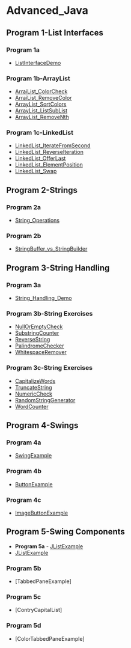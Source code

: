# Advanced_Java
## Program 1-List Interfaces
### Program 1a
- [ListInterfaceDemo](https://github.com/kavyashreenayak29/Advanced_Java/blob/main/1.ListInterface/ListInterfaceDemo-output.png)
### Program 1b-ArrayList
- [ArraiList_ColorCheck](https://github.com/kavyashreenayak29/Advanced_Java/blob/main/1.ListInterface/1b.ArrayList/ArrayListColorCheck-output.png)
- [ArraiList_RemoveColor](https://github.com/kavyashreenayak29/Advanced_Java/blob/main/1.ListInterface/1b.ArrayList/ArrayListRemoveColor-output.png)
- [ArrayList_SortColors](https://github.com/kavyashreenayak29/Advanced_Java/blob/main/1.ListInterface/1b.ArrayList/ArrayListSortColors-output.png)
- [ArrayList_ListSubList](https://github.com/kavyashreenayak29/Advanced_Java/blob/main/1.ListInterface/1b.ArrayList/ArrayListSubList-output.png)
- [ArrayList_RemoveNth](https://github.com/kavyashreenayak29/Advanced_Java/blob/main/1.ListInterface/1b.ArrayList/ArrayListRemoveNth-output.png)
### Program 1c-LinkedList
- [LinkedList_IterateFromSecond](https://github.com/kavyashreenayak29/Advanced_Java/blob/main/1.ListInterface/1c.LinkedList/LinkedListIterateFromSecond-output.png)
- [LinkedList_ReverseIteration](https://github.com/kavyashreenayak29/Advanced_Java/blob/main/1.ListInterface/1c.LinkedList/LinkedListReverseIteration-output.png)
- [LinkedList_OfferLast](https://github.com/kavyashreenayak29/Advanced_Java/blob/main/1.ListInterface/1c.LinkedList/LinkedListOfferLast-output.png)
- [LinkedList_ElementPosition](https://github.com/kavyashreenayak29/Advanced_Java/blob/main/1.ListInterface/1c.LinkedList/LinkedListElementPosition-output.png)
- [LinkedList_Swap](https://github.com/kavyashreenayak29/Advanced_Java/blob/main/1.ListInterface/1c.LinkedList/LinkedListSwap-output.png)

## Program 2-Strings
### Program 2a
- [String_Operations](https://github.com/kavyashreenayak29/Advanced_Java/blob/main/2.Strings/StringOperations-output.png)
### Program 2b
- [StringBuffer_vs_StringBuilder](https://github.com/kavyashreenayak29/Advanced_Java/blob/main/2.Strings/StringBufferVsStringBuilder-output.png)

## Program 3-String Handling
### Program 3a
- [String_Handling_Demo](https://github.com/kavyashreenayak29/Advanced_Java/blob/main/3.StringHandling/StringHandlingDemo-output.png)
### Program 3b-String Exercises
- [NullOrEmptyCheck](https://github.com/kavyashreenayak29/Advanced_Java/blob/main/3.StringHandling/3b.StringExercise/NullOrEmptyCheck-output.png)
- [SubstringCounter](https://github.com/kavyashreenayak29/Advanced_Java/blob/main/3.StringHandling/3b.StringExercise/SubstringCounter-output.png)
- [ReverseString](https://github.com/kavyashreenayak29/Advanced_Java/blob/main/3.StringHandling/3b.StringExercise/ReverseString-output.png)
- [PalindromeChecker](https://github.com/kavyashreenayak29/Advanced_Java/blob/main/3.StringHandling/3b.StringExercise/PalindromeChecker-output.png)
- [WhitespaceRemover](https://github.com/kavyashreenayak29/Advanced_Java/blob/main/3.StringHandling/3b.StringExercise/WhitespaceRemover-output.png)
### Program 3c-String Exercises
- [CapitalizeWords](https://github.com/kavyashreenayak29/Advanced_Java/blob/main/3.StringHandling/3c.StringExercises/CapitalizeWords-output.png)
- [TruncateString](https://github.com/kavyashreenayak29/Advanced_Java/blob/main/3.StringHandling/3c.StringExercises/TruncateString-output.png)
- [NumericCheck](https://github.com/kavyashreenayak29/Advanced_Java/blob/main/3.StringHandling/3c.StringExercises/NumericCheck-output.png)
- [RandomStringGenerator](https://github.com/kavyashreenayak29/Advanced_Java/blob/main/3.StringHandling/3c.StringExercises/RandomStringGenerator-output.png)
- [WordCounter](https://github.com/kavyashreenayak29/Advanced_Java/blob/main/3.StringHandling/3c.StringExercises/WordCounter-output.png)

## Program 4-Swings
### Program 4a
- [SwingExample](https://github.com/kavyashreenayak29/Advanced_Java/blob/main/4.Swings/SwingExample-output.png)
### Program 4b
- [ButtonExample](https://github.com/kavyashreenayak29/Advanced_Java/blob/main/4.Swings/ButtonExample-output.png)
### Program 4c
- [ImageButtonExample](https://github.com/kavyashreenayak29/Advanced_Java/blob/main/4.Swings/ImageButtonExample-output.png)

## Program 5-Swing Components
- **Program 5a** - [JListExample](https://github.com/kavyashreenayak29/Advanced_Java/blob/main/5.%20SwingComponents/JListExample-output.png)
- [JListExample](https://github.com/kavyashreenayak29/Advanced_Java/blob/main/5.%20SwingComponents/JListExample-output.png)
### Program 5b
- [TabbedPaneExample]
### Program 5c
- [ContryCapitalList]
### Program 5d
- [ColorTabbedPaneExample]




